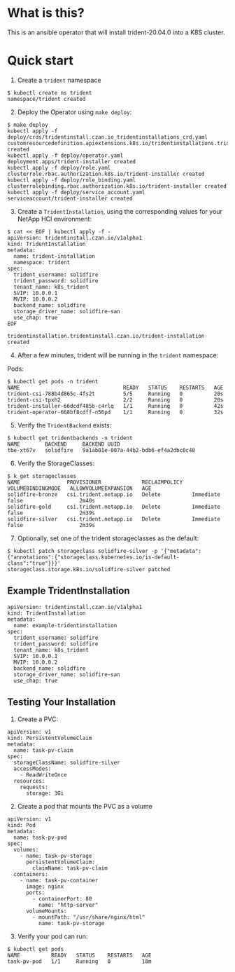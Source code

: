 # What is this?

This is an ansible operator that will install trident-20.04.0 into a K8S cluster.

# Quick start

1. Create a `trident` namespace
```
$ kubectl create ns trident
namespace/trident created
```
2. Deploy the Operator using `make deploy`:
```
$ make deploy
kubectl apply -f deploy/crds/tridentinstall.czan.io_tridentinstallations_crd.yaml
customresourcedefinition.apiextensions.k8s.io/tridentinstallations.tridentinstall.czan.io created
kubectl apply -f deploy/operator.yaml
deployment.apps/trident-installer created
kubectl apply -f deploy/role.yaml
clusterrole.rbac.authorization.k8s.io/trident-installer created
kubectl apply -f deploy/role_binding.yaml
clusterrolebinding.rbac.authorization.k8s.io/trident-installer created
kubectl apply -f deploy/service_account.yaml
serviceaccount/trident-installer created
```
3. Create a `TridentInstallation`, using the corresponding values for your NetApp HCI environment:
```
$ cat << EOF | kubectl apply -f -
apiVersion: tridentinstall.czan.io/v1alpha1
kind: TridentInstallation
metadata:
  name: trident-installation
  namespace: trident
spec:
  trident_username: solidfire
  trident_password: solidfire
  tenant_name: k8s_trident
  SVIP: 10.0.0.1
  MVIP: 10.0.0.2
  backend_name: solidfire
  storage_driver_name: solidfire-san
  use_chap: true
EOF

tridentinstallation.tridentinstall.czan.io/trident-installation created
```
4. After a few minutes, trident will be running in the `trident` namespace:

Pods:
```
$ kubectl get pods -n trident
NAME                                 READY   STATUS    RESTARTS   AGE
trident-csi-788b4d865c-4fs2t         5/5     Running   0          20s
trident-csi-tpxh2                    2/2     Running   0          20s
trident-installer-66dcdf485b-c4rlq   1/1     Running   0          42s
trident-operator-668bf8cdff-n56pd    1/1     Running   0          32s
```

5. Verify the `TridentBackend` exists:
```
$ kubectl get tridentbackends -n trident
NAME        BACKEND     BACKEND UUID
tbe-xt67v   solidfire   9a1ab01e-007a-44b2-bdb6-ef4a2dbc0c48
```

6. Verify the StorageClasses:
```
$ k get storageclasses
NAME               PROVISIONER             RECLAIMPOLICY   VOLUMEBINDINGMODE   ALLOWVOLUMEEXPANSION   AGE
solidfire-bronze   csi.trident.netapp.io   Delete          Immediate           false                  2m40s
solidfire-gold     csi.trident.netapp.io   Delete          Immediate           false                  2m39s
solidfire-silver   csi.trident.netapp.io   Delete          Immediate           false                  2m39s
```

7. Optionally, set one of the trident storageclasses as the default:
```
$ kubectl patch storageclass solidfire-silver -p '{"metadata": {"annotations":{"storageclass.kubernetes.io/is-default-class":"true"}}}'
storageclass.storage.k8s.io/solidfire-silver patched
```

## Example TridentInstallation

```
apiVersion: tridentinstall.czan.io/v1alpha1
kind: TridentInstallation
metadata:
  name: example-tridentinstallation
spec:
  trident_username: solidfire
  trident_password: solidfire
  tenant_name: k8s_trident
  SVIP: 10.0.0.1
  MVIP: 10.0.0.2
  backend_name: solidfire
  storage_driver_name: solidfire-san
  use_chap: true

```

## Testing Your Installation
1. Create a PVC:
```
apiVersion: v1
kind: PersistentVolumeClaim
metadata:
  name: task-pv-claim
spec:
  storageClassName: solidfire-silver
  accessModes:
    - ReadWriteOnce
  resources:
    requests:
      storage: 3Gi
```

2. Create a pod that mounts the PVC as a volume
```
apiVersion: v1
kind: Pod                  
metadata:
  name: task-pv-pod  
spec:
  volumes:                   
    - name: task-pv-storage
      persistentVolumeClaim:
        claimName: task-pv-claim
  containers:
    - name: task-pv-container      
      image: nginx
      ports:
        - containerPort: 80
          name: "http-server"
      volumeMounts:
        - mountPath: "/usr/share/nginx/html"
          name: task-pv-storage
```

3. Verify your pod can run:
```
$ kubectl get pods
NAME          READY   STATUS    RESTARTS   AGE
task-pv-pod   1/1     Running   0          18m
```